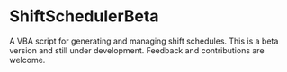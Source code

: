 # ShiftSchedulerBeta
A VBA script for generating and managing shift schedules. This is a beta version and still under development. Feedback and contributions are welcome.
